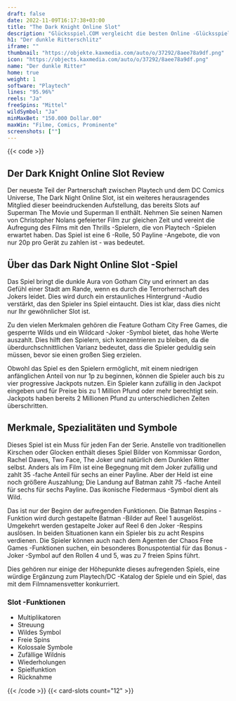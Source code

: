 ```yaml
---
draft: false
date: 2022-11-09T16:17:38+03:00
title: "The Dark Knight Online Slot"
description: "Glücksspiel.COM vergleicht die besten Online -Glücksspiel -Sites und -spiele der Kanada.  Unabhängige Produktbewertungen und exklusive Anmeldeangebote. Jetzt spielen!"
h1: "Der dunkle Ritterschlitz"
iframe: ""
thumbnail: "https://objekte.kaxmedia.com/auto/o/37292/8aee78a9df.png"
icon: "https://objects.kaxmedia.com/auto/o/37292/8aee78a9df.png"
name: "Der dunkle Ritter"
home: true
weight: 1
software: "Playtech"
lines: "95.96%"
reels: "Ja"
freeSpins: "Mittel"
wildSymbol: "Ja"
minMaxBet: "150.000 Dollar.00"
maxWin: "Filme, Comics, Prominente"
screenshots: [""]
---
```


{{< code >}}<h2>Der Dark Knight Online Slot Review</h2><p>Der neueste Teil der Partnerschaft zwischen Playtech und dem DC Comics Universe, The Dark Night Online Slot, ist ein weiteres herausragendes Mitglied dieser beeindruckenden Aufstellung, das bereits Slots auf Superman The Movie und Superman II enthält. Nehmen Sie seinen Namen von Christopher Nolans gefeierter Film zur gleichen Zeit und vereint die Aufregung des Films mit den Thrills -Spielern, die von Playtech -Spielen erwartet haben. Das Spiel ist eine 6 -Rolle, 50 Payline -Angebote, die von nur 20p pro Gerät zu zahlen ist - was bedeutet.</p><h2>Über das Dark Night Online Slot -Spiel</h2><p>Das Spiel bringt die dunkle Aura von Gotham City und erinnert an das Gefühl einer Stadt am Rande, wenn es durch die Terrorherrschaft des Jokers leidet. Dies wird durch ein erstaunliches Hintergrund -Audio verstärkt, das den Spieler ins Spiel eintaucht. Dies ist klar, dass dies nicht nur Ihr gewöhnlicher Slot ist.</p><p>Zu den vielen Merkmalen gehören die Feature Gotham City Free Games, die gesperrte Wilds und ein Wildcard -Joker -Symbol bietet, das hohe Werte auszahlt. Dies hilft den Spielern, sich konzentrieren zu bleiben, da die überdurchschnittlichen Varianz bedeutet, dass die Spieler geduldig sein müssen, bevor sie einen großen Sieg erzielen.</p><p>Obwohl das Spiel es den Spielern ermöglicht, mit einem niedrigen anfänglichen Anteil von nur 1p zu beginnen, können die Spieler auch bis zu vier progressive Jackpots nutzen. Ein Spieler kann zufällig in den Jackpot eingeben und für Preise bis zu 1 Million Pfund oder mehr berechtigt sein. Jackpots haben bereits 2 Millionen Pfund zu unterschiedlichen Zeiten überschritten.</p><h2>Merkmale, Spezialitäten und Symbole</h2><p>Dieses Spiel ist ein Muss für jeden Fan der Serie. Anstelle von traditionellen Kirschen oder Glocken enthält dieses Spiel Bilder von Kommissar Gordon, Rachel Dawes, Two Face, The Joker und natürlich dem Dunklen Ritter selbst. Anders als im Film ist eine Begegnung mit dem Joker zufällig und zahlt 35 -fache Anteil für sechs an einer Payline. Aber der Held ist eine noch größere Auszahlung; Die Landung auf Batman zahlt 75 -fache Anteil für sechs für sechs Payline. Das ikonische Fledermaus -Symbol dient als Wild.</p><p>Das ist nur der Beginn der aufregenden Funktionen. Die Batman Respins -Funktion wird durch gestapelte Batman -Bilder auf Reel 1 ausgelöst. Umgekehrt werden gestapelte Joker auf Reel 6 den Joker -Respins auslösen. In beiden Situationen kann ein Spieler bis zu acht Respins verdienen. Die Spieler können auch nach dem Agenten der Chaos Free Games -Funktionen suchen, ein besonderes Bonuspotential für das Bonus -Joker -Symbol auf den Rollen 4 und 5, was zu 7 freien Spins führt.</p><p>Dies gehören nur einige der Höhepunkte dieses aufregenden Spiels, eine würdige Ergänzung zum Playtech/DC -Katalog der Spiele und ein Spiel, das mit dem Filmnamensvetter konkurriert.</p><h3>
Slot -Funktionen</h3><ul>
<li></span>
Multiplikatoren</li>
<li></span>
Streuung</li>
<li></span>
Wildes Symbol</li>
<li></span>
Freie Spins</li>
<li></span>
Kolossale Symbole</li>
<li></span>
Zufällige Wildnis</li>
<li></span>
Wiederholungen</li>
<li></span>
Spielfunktion</li>
<li></span>
Rücknahme</li></ul>{{< /code >}}
 {{< card-slots count="12" >}}